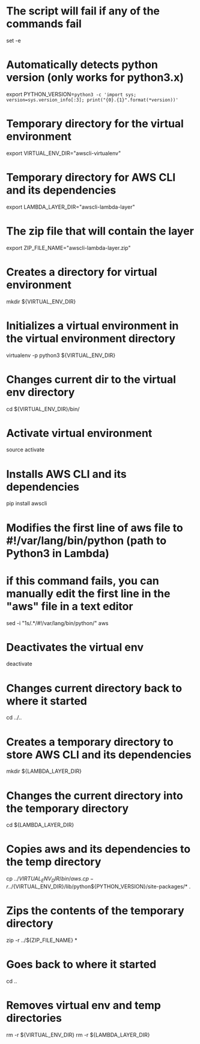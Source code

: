 # The script will fail if any of the commands fail
set -e

# Automatically detects python version (only works for python3.x)
export PYTHON_VERSION=`python3 -c 'import sys; version=sys.version_info[:3]; print("{0}.{1}".format(*version))'`

# Temporary directory for the virtual environment
export VIRTUAL_ENV_DIR="awscli-virtualenv"

# Temporary directory for AWS CLI and its dependencies
export LAMBDA_LAYER_DIR="awscli-lambda-layer"

# The zip file that will contain the layer
export ZIP_FILE_NAME="awscli-lambda-layer.zip"

# Creates a directory for virtual environment
mkdir ${VIRTUAL_ENV_DIR}

# Initializes a virtual environment in the virtual environment directory
virtualenv -p python3 ${VIRTUAL_ENV_DIR}

# Changes current dir to the virtual env directory
cd ${VIRTUAL_ENV_DIR}/bin/

# Activate virtual environment
source activate

# Installs AWS CLI and its dependencies
pip install awscli

# Modifies the first line of aws file to #!/var/lang/bin/python (path to Python3 in Lambda)
# if this command fails, you can manually edit the first line in the "aws" file in a text editor
sed -i "1s/.*/\#\!\/var\/lang\/bin\/python/" aws

# Deactivates the virtual env
deactivate

# Changes current directory back to where it started
cd ../..

# Creates a temporary directory to store AWS CLI and its dependencies
mkdir ${LAMBDA_LAYER_DIR}

# Changes the current directory into the temporary directory
cd ${LAMBDA_LAYER_DIR}

# Copies aws and its dependencies to the temp directory
cp ../${VIRTUAL_ENV_DIR}/bin/aws .
cp -r ../${VIRTUAL_ENV_DIR}/lib/python${PYTHON_VERSION}/site-packages/* .

# Zips the contents of the temporary directory
zip -r ../${ZIP_FILE_NAME} *

# Goes back to where it started
cd ..

# Removes virtual env and temp directories
rm -r ${VIRTUAL_ENV_DIR}
rm -r ${LAMBDA_LAYER_DIR}
